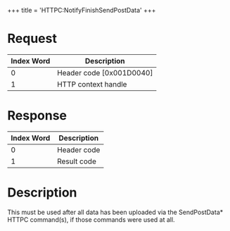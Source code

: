 +++
title = 'HTTPC:NotifyFinishSendPostData'
+++

# Request

| Index Word | Description                |
|------------|----------------------------|
| 0          | Header code \[0x001D0040\] |
| 1          | HTTP context handle        |

# Response

| Index Word | Description |
|------------|-------------|
| 0          | Header code |
| 1          | Result code |

# Description

This must be used after all data has been uploaded via the
SendPostData\* HTTPC command(s), if those commands were used at all.